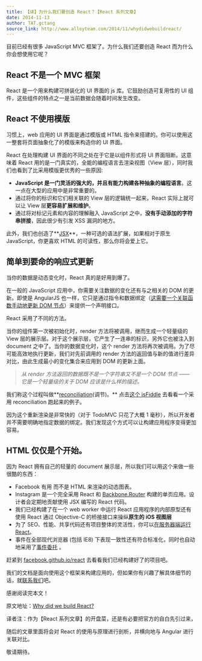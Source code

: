 ```yaml
---
title: 【译】为什么我们要创造 React？【React 系列文章】
date: 2014-11-13
author: TAT.gctang
source_link: http://www.alloyteam.com/2014/11/whydidwebuildreact/
---
```


<!-- {% raw %} - for jekyll -->

目前已经有很多 JavaScript MVC 框架了。为什么我们还要创造 React 而为什么你会想使用它呢？

## React 不是一个 MVC 框架

React 是一个用来构建可拼装化的 UI 界面的 js 库。它鼓励创造可复用性的 UI 组件，这些组件的特点之一是当前数据会随着时间发生改变。

## React 不使用模版

习惯上，web 应用的 UI 界面是通过模版或 HTML 指令来搭建的。你可以使用这一整套将页面抽象化了的模版来构造你的 UI 界面。

React 在处理构建 UI 界面的不同之处在于它是以组件形式将 UI 界面阻断。这意味着 React 用的是一门真实的，全能的编程语言去渲染视图（View 层），同时我们也看到了比采用模版更优秀的一些原因:

-   **JavaScript 是一门灵活的强大的，并且有能力构建各种抽象的编程语言**。这一点在大型的应用中是非常重要的。
-   通过将你的标识和它们相关联的 View 层的逻辑统一起来，React 实际上就可以让 View 层**更容易扩展和维护**。
-   通过将对标记元素和内容的理解融入 JavaScript 之中，**没有手动添加的字符串拼接**，因此很少有引发 XSS 漏洞的地方。

此外，我们也创造了**[JSX](http://facebook.github.io/react/docs/jsx-in-depth.html "JSX")**，一种可选的语法扩展，如果相对于原生 JavaScript，你更喜欢 HTML 的可读性，那么你将会爱上它。

## 简单到要命的响应式更新

当你的数据是动态变化时，React 真的是好用到爆了。

在一般的 JavaScript 应用中，你需要关注数据的变化还有与之相关的 DOM 的更新。即使是 AngularJS 也一样，它只是通过指令和数据绑定（[这需要一个关联函数手动地更新 DOM 节点](https://code.angularjs.org/1.0.8/docs/guide/directive#reasonsbehindthecompilelinkseparation)）来提供一个声明接口。

React 采用了不同的方法。

当你的组件第一次被初始化时，render 方法将被调用，继而生成一个轻量级的 View 层的展示层。对于这个展示层，它产生了一连串的标识，另外它也被注入到 document 之中了。当你的数据变化时，这个 render 方法将再次被调用。为了尽可能高效地执行更新，我们对先前调用的 render 方法的返回值与新的值进行差异对比，由此生成最小的变化集合来应用到 DOM 的更新上面。

>  _从 render 方法返回的数据既不是一个字符串又不是一个 DOM 节点 —— 它是一个轻量级的关于 DOM 应该是什么样的描述。_ 

我们称这个过程叫做**[reconciliation](http://facebook.github.io/react/docs/reconciliation.html)(调节)。** 点击[这个 jsFiddle](http://jsfiddle.net/fv6RD/3/) 去看看一个采用 reconciliation 跑起来的例子。

因为这个重新渲染是非常快的（对于 TodoMVC 只花了大概 1 毫秒），所以开发者并不需要明确地指定数据的绑定。我们发现这个方式可以让构建应用程序变得更加容易。

## HTML 仅仅是个开始。

因为 React 拥有自己的轻量的 document 展示层，所以我们可以用这个来做一些很酷的东西：

-   Facebook 有用<canvas> 而不是 HTML 来渲染的动态图表。
-   Instagram 是一个完全采用 React 和 [Backbone.Router](http://backbonejs.org/#Router "backbone.Router") 构建的单页应用。设计者会定期地贡献使用 JSX 编写的 React 代码。
-   我们已经构建了在一个 web worker 中运行 React 应用程序的内部原型还有使用 React 通过 Objective-C 的桥接接口来操纵**原生的 iOS 视图层** 
-   为了 SEO、性能、共享代码还有项目整体的灵活性，你可以[在服务器端运行 React](https://github.com/petehunt/react-server-rendering-example)。
-   事件在全部现代浏览器 (包括 IE8) 下表现一致性还有符合标准化，同时也自动地采用了[事件委托](http://davidwalsh.name/event-delegate "event-delegate") 。

赶紧到 [facebook.github.io/react](http://facebook.github.io/react) 去看看我们已经构建好了的项目吧。

我们的文档是面向使用这个框架来构建应用的，但如果你有兴趣了解具体细节的话，就[联系我们](http://facebook.github.io/react/support.html)吧。

感谢阅读完本文！

原文地址：[Why did we build React?](http://facebook.github.io/react/blog/2013/06/05/why-react.html "Why did we build React?")

译者注：作为【React 系列文章】的开盘菜，还是有必要把官方的自白先引过来，

随后的文章里面将会对 React 的使用与原理进行剖析，并横向地与 Angular 进行关联对比。

敬请期待。

<!-- {% endraw %} - for jekyll -->